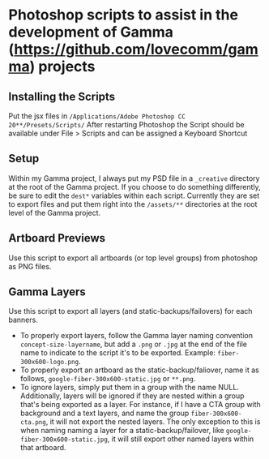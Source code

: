 # Photoshop scripts to assist in the development of Gamma (https://github.com/lovecomm/gamma) projects

## Installing the Scripts
Put the jsx files in `/Applications/Adobe Photoshop CC 20**/Presets/Scripts/`
After restarting Photoshop the Script should be available under File > Scripts and can be assigned a Keyboard Shortcut 

## Setup
Within my Gamma project, I always put my PSD file in a `_creative` directory at the root of the Gamma project. If you choose to do something differently, be sure to edit the `dest*` variables within each script. Currently they are set to export files and put them right into the `/assets/**` directories at the root level of the Gamma project.

## Artboard Previews
Use this script to export all artboards (or top level groups) from photoshop as PNG files.

## Gamma Layers
Use this script to export all layers (and static-backups/failovers) for each banners.
* To properly export layers, follow the Gamma layer naming convention `concept-size-layername`, but add a `.png` or `.jpg` at the end of the file name to indicate to the script it's to be exported. Example: `fiber-300x600-logo.png`.
* To properly export an artboard as the static-backup/faliover, name it as follows, `google-fiber-300x600-static.jpg` or `**.png`.
* To ignore layers, simply put them in a group with the name NULL. Additionally, layers will be ignored if they are nested within a group that's being exported as a layer. For instance, if I have a CTA group with background and a text layers, and name the group `fiber-300x600-cta.png`, it will not export the nested layers. The only exception to this is when naming naming a layer for a static-backup/failover, like `google-fiber-300x600-static.jpg`, it will still export other named layers within that artboard.
